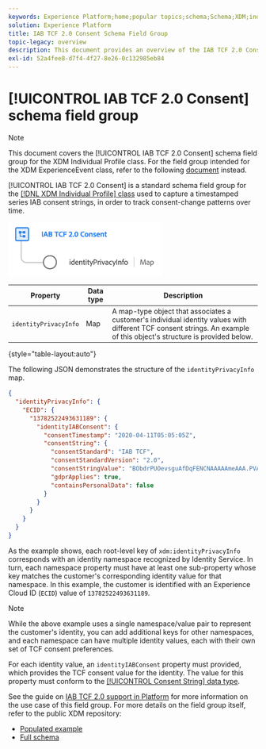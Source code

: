 ```yaml
---
keywords: Experience Platform;home;popular topics;schema;Schema;XDM;individual profile;fields;schemas;Schemas;Schema design;field group;field group;iab;tcf;consent;
solution: Experience Platform
title: IAB TCF 2.0 Consent Schema Field Group
topic-legacy: overview
description: This document provides an overview of the IAB TCF 2.0 Consent schema field group for the XDM Individual Profile class.
exl-id: 52a4fee8-d7f4-4f27-8e26-0c132985eb84
---
```

# [!UICONTROL IAB TCF 2.0 Consent] schema field group

>[!NOTE]
>
>This document covers the [!UICONTROL IAB TCF 2.0 Consent] schema field group for the XDM Individual Profile class. For the field group intended for the XDM ExperienceEvent class, refer to the following [document](../event/iab.md) instead.

[!UICONTROL IAB TCF 2.0 Consent] is a standard schema field group for the [[!DNL XDM Individual Profile] class](../../classes/individual-profile.md) used to capture a timestamped series IAB consent strings, in order to track consent-change patterns over time.

![](../../images/field-groups/iab-profile.png)

| Property | Data type | Description |
| --- | --- | --- |
| `identityPrivacyInfo` | Map  | A map-type object that associates a customer's individual identity values with different TCF consent strings. An example of this object's structure is provided below. |

{style="table-layout:auto"}

The following JSON demonstrates the structure of the `identityPrivacyInfo` map. 

```json
{
  "identityPrivacyInfo": {
    "ECID": {
      "13782522493631189": {
        "identityIABConsent": {
          "consentTimestamp": "2020-04-11T05:05:05Z",
          "consentString": {
            "consentStandard": "IAB TCF",
            "consentStandardVersion": "2.0",
            "consentStringValue": "BObdrPUOevsguAfDqFENCNAAAAAmeAAA.PVAfDObdrA.DqFENCAmeAENCDA",
            "gdprApplies": true,
            "containsPersonalData": false
          }
        }
      }
    }
  }
}
```

As the example shows, each root-level key of `xdm:identityPrivacyInfo` corresponds with an identity namespace recognized by Identity Service. In turn, each namespace property must have at least one sub-property whose key matches the customer's corresponding identity value for that namespace. In this example, the customer is identified with an Experience Cloud ID (`ECID`) value of `13782522493631189`.

>[!NOTE]
>
>While the above example uses a single namespace/value pair to represent the customer's identity, you can add additional keys for other namespaces, and each namespace can have multiple identity values, each with their own set of TCF consent preferences.

For each identity value, an `identityIABConsent` property must provided, which provides the TCF consent value for the identity. The value for this property must conform to the [[!UICONTROL Consent String] data type](../../data-types/consent-string.md).

See the guide on [IAB TCF 2.0 support in Platform](../../../landing/governance-privacy-security/consent/iab/overview.md) for more information on the use case of this field group. For more details on the field group itself, refer to the public XDM repository:

* [Populated example](https://github.com/adobe/xdm/blob/master/components/fieldgroups/profile/profile-privacy.example.1.json)
* [Full schema](https://github.com/adobe/xdm/blob/master/components/fieldgroups/profile/profile-privacy.schema.json)
